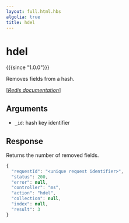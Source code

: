 ```yaml
---
layout: full.html.hbs
algolia: true
title: hdel
---
```




# hdel

{{{since "1.0.0"}}}

Removes fields from a hash.

[[_Redis documentation_]](https://redis.io/commands/hdel)


## Arguments

* `_id`: hash key identifier


## Response

Returns the number of removed fields.

```javascript
{
  "requestId": "<unique request identifier>",
  "status": 200,
  "error": null,
  "controller": "ms",
  "action": "hdel",
  "collection": null,
  "index": null,
  "result": 3
}
```
